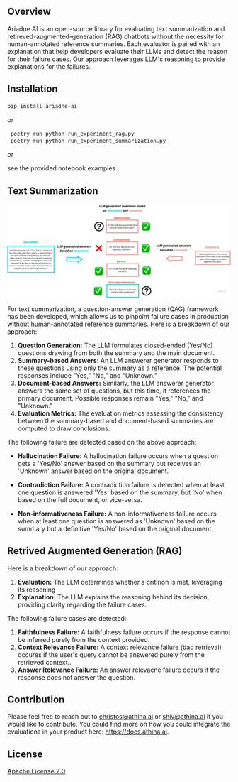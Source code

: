 ## Overview
Ariadne AI is an open-source library for evaluating text summarization and retireved-augmented-generation (RAG) chatbots without the necessity for human-annotated reference summaries. Each evaluator is paired with an explanation that help developers evaluate their LLMs and detect the reason for their failure cases. Our approach leverages LLM's reasoning to provide explanations for the failures. 


## Installation

```bash
pip install ariadne-ai
```
or 

```python
 poetry run python run_experiment_rag.py
 poetry run python run_experiment_summarization.py
```
or

see the provided notebook examples .

## Text Summarization

![Text Summarization QAG Approach](docs/QAG_approach.png)

For text summarization, a question-answer generation (QAG) framework has been developed, which allows us to pinpoint failure cases in production without human-annotated reference summaries. Here is a breakdown of our approach:

1. **Question Generation:** The LLM formulates closed-ended (Yes/No) questions drawing from both the summary and the main document.
2. **Summary-based Answers:** An LLM answerer generator responds to these questions using only the summary as a reference. The potential responses include "Yes," "No," and "Unknown."
3. **Document-based Answers:** Similarly, the LLM answerer generator answers the same set of questions, but this time, it references the primary document. Possible responses remain "Yes," "No," and "Unknown."
4. **Evaluation Metrics:** The evaluation metrics assessing the consistency between the summary-based and document-based summaries are computed to draw conclusions.

The following failure are detected based on the above approach:

*  **Hallucination Failure:** A hallucination failure occurs when a question gets a 'Yes/No' answer based on the summary but receives an 'Unknown' answer based on the original document.

*  **Contradiction Failure:** A contradiction failure is detected when at least one question is answered 'Yes' based on the summary, but 'No' when based on the full document, or vice-versa.

*  **Non-informativeness Failure:**  A non-informativeness failure occurs when at least one question is answered as 'Unknown' based on the summary but a definitive 'Yes/No' based on the original document.

## Retrived Augmented Generation (RAG)

Here is a breakdown of our approach:

1. **Evaluation:** The LLM determines whether a critirion is met, leveraging its reasoning
2. **Explanation:** The LLM explains the reasoning behind its decision, providing clarity regarding the failure cases.

The following failure cases are detected:

1. **Faithfulness Failure:** A faithfulness failure occurs if the response cannot be inferred purely from the context provided.
2. **Context Relevance Failure:** A context relevance failure (bad retrieval) occures if the user's query cannot be answered purely from the retrieved context..
3. **Answer Relevance Failure:** An answer relevacne failure occurs if the response does not answer the question.


## Contribution 

Please feel free to reach out to christos@athina.ai or shiv@athina.ai if you would like to contribute. You could find more on how you could integrate the evaluations in your product here: https://docs.athina.ai.


## License

[Apache License 2.0](LICENSE)
